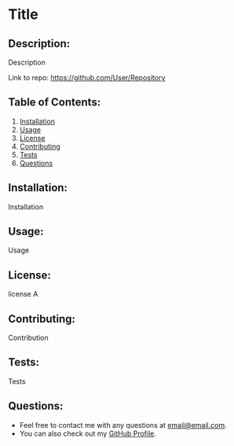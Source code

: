 # Title

  ## Description:
  Description
  
  Link to repo: <https://github.com/User/Repository>

  ## Table of Contents:
  1. [Installation](#installation)
  2. [Usage](#usage)
  3. [License](#license)
  4. [Contributing](#contributing)
  5. [Tests](#tests)
  6. [Questions](#questions)
  ## Installation:
  Installation

  ## Usage:
  Usage

  ## License:
  license A

  ## Contributing:
  Contribution

  ## Tests:
  Tests

  ## Questions:
  * Feel free to contact me with any questions at [email@email.com](mailto:email@email.com).
  * You can also check out my [GitHub Profile](https://github.com/User).
